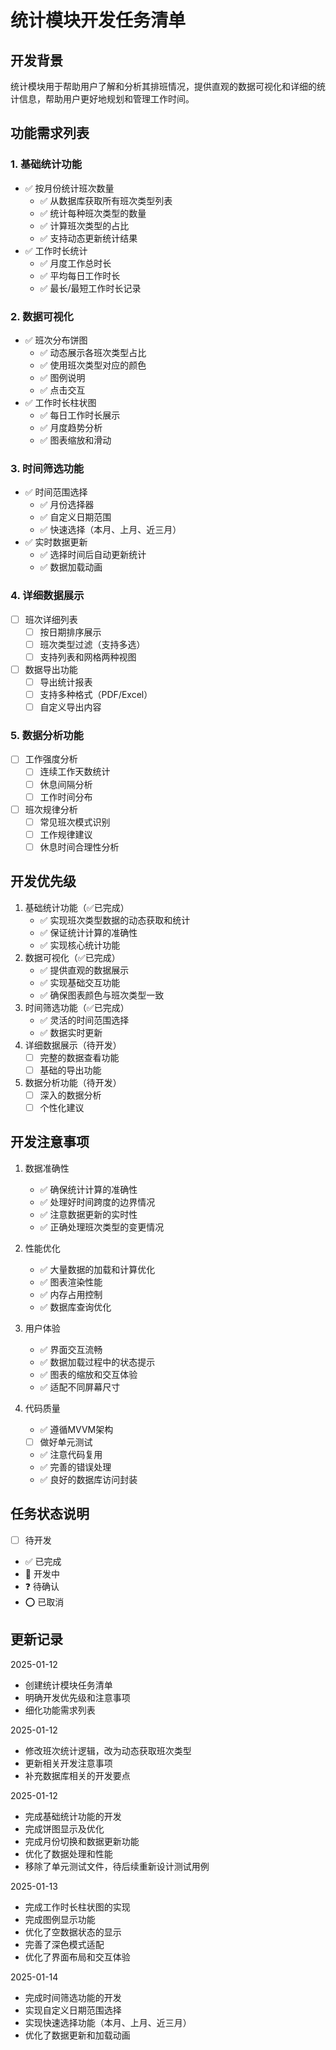 # 统计模块开发任务清单

## 开发背景
统计模块用于帮助用户了解和分析其排班情况，提供直观的数据可视化和详细的统计信息，帮助用户更好地规划和管理工作时间。

## 功能需求列表

### 1. 基础统计功能 
- ✅ 按月份统计班次数量
  - ✅ 从数据库获取所有班次类型列表
  - ✅ 统计每种班次类型的数量
  - ✅ 计算班次类型的占比
  - ✅ 支持动态更新统计结果
- ✅ 工作时长统计
  - ✅ 月度工作总时长
  - ✅ 平均每日工作时长
  - ✅ 最长/最短工作时长记录

### 2. 数据可视化
- ✅ 班次分布饼图
  - ✅ 动态展示各班次类型占比
  - ✅ 使用班次类型对应的颜色
  - ✅ 图例说明
  - ✅ 点击交互
- ✅ 工作时长柱状图
  - ✅ 每日工作时长展示
  - ✅ 月度趋势分析
  - ✅ 图表缩放和滑动

### 3. 时间筛选功能
- ✅ 时间范围选择
  - ✅ 月份选择器
  - ✅ 自定义日期范围
  - ✅ 快速选择（本月、上月、近三月）
- ✅ 实时数据更新
  - ✅ 选择时间后自动更新统计
  - ✅ 数据加载动画

### 4. 详细数据展示
- [ ] 班次详细列表
  - [ ] 按日期排序展示
  - [ ] 班次类型过滤（支持多选）
  - [ ] 支持列表和网格两种视图
- [ ] 数据导出功能
  - [ ] 导出统计报表
  - [ ] 支持多种格式（PDF/Excel）
  - [ ] 自定义导出内容

### 5. 数据分析功能
- [ ] 工作强度分析
  - [ ] 连续工作天数统计
  - [ ] 休息间隔分析
  - [ ] 工作时间分布
- [ ] 班次规律分析
  - [ ] 常见班次模式识别
  - [ ] 工作规律建议
  - [ ] 休息时间合理性分析

## 开发优先级
1. 基础统计功能（✅已完成）
   - ✅ 实现班次类型数据的动态获取和统计
   - ✅ 保证统计计算的准确性
   - ✅ 实现核心统计功能
2. 数据可视化（✅已完成）
   - ✅ 提供直观的数据展示
   - ✅ 实现基础交互功能
   - ✅ 确保图表颜色与班次类型一致
3. 时间筛选功能（✅已完成）
   - ✅ 灵活的时间范围选择
   - ✅ 数据实时更新
4. 详细数据展示（待开发）
   - [ ] 完整的数据查看功能
   - [ ] 基础的导出功能
5. 数据分析功能（待开发）
   - [ ] 深入的数据分析
   - [ ] 个性化建议

## 开发注意事项
1. 数据准确性
   - ✅ 确保统计计算的准确性
   - ✅ 处理好时间跨度的边界情况
   - ✅ 注意数据更新的实时性
   - ✅ 正确处理班次类型的变更情况

2. 性能优化
   - ✅ 大量数据的加载和计算优化
   - ✅ 图表渲染性能
   - ✅ 内存占用控制
   - ✅ 数据库查询优化

3. 用户体验
   - ✅ 界面交互流畅
   - ✅ 数据加载过程中的状态提示
   - ✅ 图表的缩放和交互体验
   - ✅ 适配不同屏幕尺寸

4. 代码质量
   - ✅ 遵循MVVM架构
   - [ ] 做好单元测试
   - ✅ 注意代码复用
   - ✅ 完善的错误处理
   - ✅ 良好的数据库访问封装

## 任务状态说明
- [ ] 待开发
- ✅ 已完成
- 🔄 开发中
- ❓ 待确认
- ⭕ 已取消

## 更新记录
2025-01-12
- 创建统计模块任务清单
- 明确开发优先级和注意事项
- 细化功能需求列表

2025-01-12
- 修改班次统计逻辑，改为动态获取班次类型
- 更新相关开发注意事项
- 补充数据库相关的开发要点

2025-01-12
- 完成基础统计功能的开发
- 完成饼图显示及优化
- 完成月份切换和数据更新功能
- 优化了数据处理和性能
- 移除了单元测试文件，待后续重新设计测试用例

2025-01-13
- 完成工作时长柱状图的实现
- 完成图例显示功能
- 优化了空数据状态的显示
- 完善了深色模式适配
- 优化了界面布局和交互体验

2025-01-14
- 完成时间筛选功能的开发
- 实现自定义日期范围选择
- 实现快速选择功能（本月、上月、近三月）
- 优化了数据更新和加载动画 